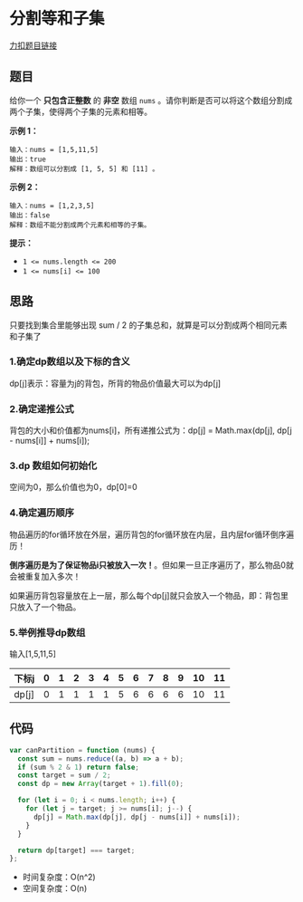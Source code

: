 # 分割等和子集

[力扣题目链接](https://leetcode.cn/problems/partition-equal-subset-sum/)

## 题目

给你一个 **只包含正整数** 的 **非空** 数组 `nums` 。请你判断是否可以将这个数组分割成两个子集，使得两个子集的元素和相等。

**示例 1：**

```
输入：nums = [1,5,11,5]
输出：true
解释：数组可以分割成 [1, 5, 5] 和 [11] 。
```

**示例 2：**

```
输入：nums = [1,2,3,5]
输出：false
解释：数组不能分割成两个元素和相等的子集。
```

**提示：**

- `1 <= nums.length <= 200`
- `1 <= nums[i] <= 100`

## 思路

只要找到集合里能够出现 sum / 2 的子集总和，就算是可以分割成两个相同元素和子集了

### 1.确定dp数组以及下标的含义

dp[j]表示：容量为j的背包，所背的物品价值最大可以为dp[j]

### 2.确定递推公式

背包的大小和价值都为nums[i]，所有递推公式为：dp[j] = Math.max(dp[j], dp[j - nums[i]] + nums[i]);

### 3.dp 数组如何初始化

空间为0，那么价值也为0，dp[0]=0

### 4.确定遍历顺序

物品遍历的for循环放在外层，遍历背包的for循环放在内层，且内层for循环倒序遍历！

**倒序遍历是为了保证物品i只被放入一次！**。但如果一旦正序遍历了，那么物品0就会被重复加入多次！

如果遍历背包容量放在上一层，那么每个dp[j]就只会放入一个物品，即：背包里只放入了一个物品。

### 5.举例推导dp数组

输入[1,5,11,5] 

| 下标j | 0    | 1    | 2    | 3    | 4    | 5    | 6    | 7    | 8    | 9    | 10   | 11   |
| ----- | ---- | ---- | ---- | ---- | ---- | ---- | ---- | ---- | ---- | ---- | ---- | ---- |
| dp[j] | 0    | 1    | 1    | 1    | 1    | 5    | 6    | 6    | 6    | 6    | 10   | 11   |

## 代码

~~~js
var canPartition = function (nums) {
  const sum = nums.reduce((a, b) => a + b);
  if (sum % 2 & 1) return false;
  const target = sum / 2;
  const dp = new Array(target + 1).fill(0);

  for (let i = 0; i < nums.length; i++) {
    for (let j = target; j >= nums[i]; j--) {
      dp[j] = Math.max(dp[j], dp[j - nums[i]] + nums[i]);
    }
  }

  return dp[target] === target;
};
~~~

- 时间复杂度：O(n^2)
- 空间复杂度：O(n)